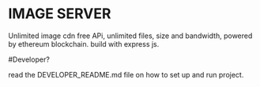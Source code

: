 # IMAGE SERVER
 Unlimited image cdn free APi, unlimited files, size and bandwidth, powered by ethereum blockchain.
build with express js.

#Developer?

read the DEVELOPER_README.md file on how to set up and run project.
